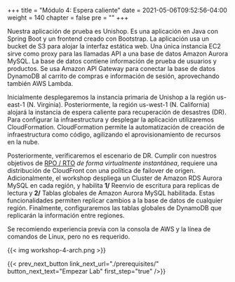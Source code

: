 +++
title = "Módulo 4: Espera caliente"
date = 2021-05-06T09:52:56-04:00
weight = 140
chapter = false
pre = ""
+++

Nuestra aplicación de prueba es Unishop. Es una aplicación en Java con Spring Boot y un frontend creado con Bootstrap. La aplicación usa un bucket de S3 para alojar la interfaz estática web. Una única instancia EC2 sirve como proxy para las llamadas API a una base de datos Amazon Aurora MySQL. La base de datos contiene información de prueba de usuarios y productos. Se usa Amazon API Gateway para conectar la base de datos DynamoDB al carrito de compras e información de sesión, aprovechando también AWS Lambda.

Inicialmente desplegaremos la instancia primaria de Unishop a la región us-east-1 (N. Virginia). Posteriormente, la región us-west-1 (N. California) alojará la instancia de espera caliente para recuperación de desastres (DR). Para configurar la infraestructura y desplegar la aplicación utilizaremos CloudFormation. CloudFormation permite la automatización de creación de infraestructura como código, agilizando el aprovisionamiento de recursos en la nube.

Posteriormente, verificaremos el escenario de DR. Cumplir con nuestros objetivos de [RPO / RTO](https://docs.aws.amazon.com/wellarchitected/latest/reliability-pillar/disaster-recovery-dr-objectives.html) _de forma virtualmente instantánea_, requiere una distribución de CloudFront con una política de failover de origen. Adicionalmente, el workshop despliega un Cluster de Amazon RDS Aurora MySQL en cada región, y habilita **1/** Reenvio de escritura para replicas de lectura y **2/** Tablas globales de Amazon Aurora MySQL habilitada. Estas funcionalidades permiten replicar cambios a la base de datos de cualquier región. Finalmente, configuraremos las tablas globales de DynamoDB que replicarán la información entre regiones.

Se recomiendo experiencia previa con la consola de AWS y la línea de comandos de Linux, pero no es requerido.

{{< img workshop-4-arch.png >}}

{{< prev_next_button link_next_url="./prerequisites/" button_next_text="Empezar Lab" first_step="true" />}}
